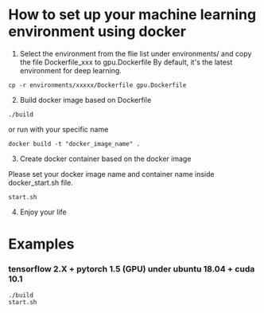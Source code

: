 # How to set up your machine learning environment using docker

1. Select the environment from the flie list under environments/ and copy the file Dockerfile_xxx to gpu.Dockerfile
By default, it's the latest environment for deep learning.
```shell
cp -r environments/xxxxx/Dockerfile gpu.Dockerfile
```

2. Build docker image based on Dockerfile

```shell
./build
```

or run with your specific name

```shell
docker build -t "docker_image_name" .
```

3. Create docker container based on the docker image

Please set your docker image name and container name inside docker_start.sh file.

```shell
start.sh
```

4. Enjoy your life

# Examples
### tensorflow 2.X + pytorch 1.5 (GPU) under ubuntu 18.04 + cuda 10.1

```shell
./build
start.sh
```